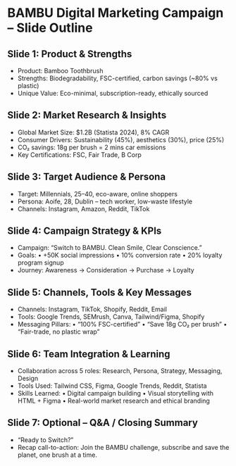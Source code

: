 # BAMBU Digital Marketing Campaign – Slide Outline

## Slide 1: Product & Strengths
- Product: Bamboo Toothbrush
- Strengths: Biodegradability, FSC-certified, carbon savings (~80% vs plastic)
- Unique Value: Eco-minimal, subscription-ready, ethically sourced

## Slide 2: Market Research & Insights
- Global Market Size: $1.2B (Statista 2024), 8% CAGR
- Consumer Drivers: Sustainability (45%), aesthetics (30%), price (25%)
- CO₂ savings: 18g per brush = 2 mins car emissions
- Key Certifications: FSC, Fair Trade, B Corp

## Slide 3: Target Audience & Persona
- Target: Millennials, 25–40, eco-aware, online shoppers
- Persona: Aoife, 28, Dublin – tech worker, low-waste lifestyle
- Channels: Instagram, Amazon, Reddit, TikTok

## Slide 4: Campaign Strategy & KPIs
- Campaign: “Switch to BAMBU. Clean Smile, Clear Conscience.”
- Goals:
  • +50K social impressions
  • 10% conversion rate
  • 20% loyalty program signup
- Journey: Awareness → Consideration → Purchase → Loyalty

## Slide 5: Channels, Tools & Key Messages
- Channels: Instagram, TikTok, Shopify, Reddit, Email
- Tools: Google Trends, SEMrush, Canva, Tailwind/Figma, Shopify
- Messaging Pillars:
  • “100% FSC-certified”
  • “Save 18g CO₂ per brush”
  • “Fair-trade, no plastic wrap”

## Slide 6: Team Integration & Learning
- Collaboration across 5 roles: Research, Persona, Strategy, Messaging, Design
- Tools Used: Tailwind CSS, Figma, Google Trends, Reddit, Statista
- Skills Learned:
  • Digital campaign building
  • Visual storytelling with HTML + Figma
  • Real-world market research and ethical branding

## Slide 7: Optional – Q&A / Closing Summary
- “Ready to Switch?”
- Recap call-to-action: Join the BAMBU challenge, subscribe and save the planet, one brush at a time.